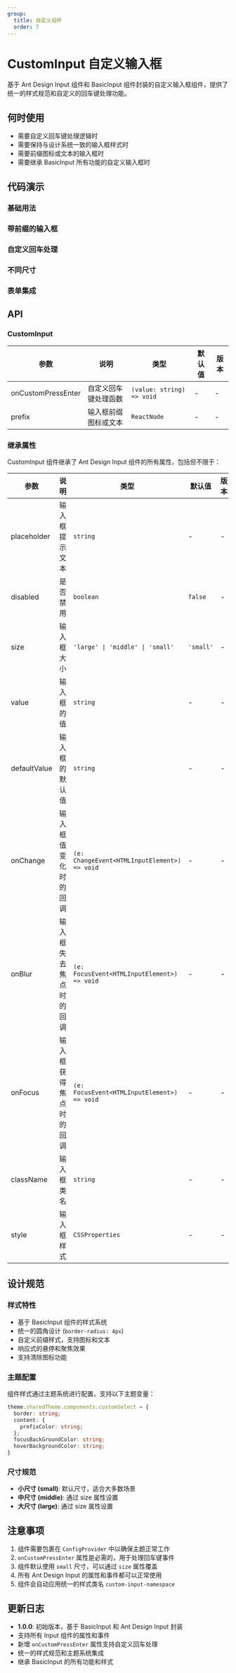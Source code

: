 ```yaml
---
group:
  title: 自定义组件
  order: 7
---
```


# CustomInput 自定义输入框

基于 Ant Design Input 组件和 BasicInput 组件封装的自定义输入框组件，提供了统一的样式规范和自定义的回车键处理功能。

## 何时使用

- 需要自定义回车键处理逻辑时
- 需要保持与设计系统一致的输入框样式时
- 需要前缀图标或文本的输入框时
- 需要继承 BasicInput 所有功能的自定义输入框时

## 代码演示

### 基础用法

<code src="./demo/basic.tsx"></code>

### 带前缀的输入框

<code src="./demo/withPrefix.tsx"></code>

### 自定义回车处理

<code src="./demo/customEnter.tsx"></code>

### 不同尺寸

<code src="./demo/sizes.tsx"></code>

### 表单集成

<code src="./demo/formIntegration.tsx"></code>

## API

### CustomInput

| 参数 | 说明 | 类型 | 默认值 | 版本 |
| --- | --- | --- | --- | --- |
| onCustomPressEnter | 自定义回车键处理函数 | `(value: string) => void` | - | - |
| prefix | 输入框前缀图标或文本 | `ReactNode` | - | - |

### 继承属性

CustomInput 组件继承了 Ant Design Input 组件的所有属性，包括但不限于：

| 参数 | 说明 | 类型 | 默认值 | 版本 |
| --- | --- | --- | --- | --- |
| placeholder | 输入框提示文本 | `string` | - | - |
| disabled | 是否禁用 | `boolean` | `false` | - |
| size | 输入框大小 | `'large' \| 'middle' \| 'small'` | `'small'` | - |
| value | 输入框的值 | `string` | - | - |
| defaultValue | 输入框的默认值 | `string` | - | - |
| onChange | 输入框值变化时的回调 | `(e: ChangeEvent<HTMLInputElement>) => void` | - | - |
| onBlur | 输入框失去焦点时的回调 | `(e: FocusEvent<HTMLInputElement>) => void` | - | - |
| onFocus | 输入框获得焦点时的回调 | `(e: FocusEvent<HTMLInputElement>) => void` | - | - |
| className | 输入框类名 | `string` | - | - |
| style | 输入框样式 | `CSSProperties` | - | - |

## 设计规范

### 样式特性

- 基于 BasicInput 组件的样式系统
- 统一的圆角设计 (`border-radius: 4px`)
- 自定义前缀样式，支持图标和文本
- 响应式的悬停和聚焦效果
- 支持清除图标功能

### 主题配置

组件样式通过主题系统进行配置，支持以下主题变量：

```typescript
theme.sharedTheme.components.customSelect = {
  border: string;
  content: {
    prefixColor: string;
  };
  focusBackGroundColor: string;
  hoverBackgroundColor: string;
}
```

### 尺寸规范

- **小尺寸 (small)**: 默认尺寸，适合大多数场景
- **中尺寸 (middle)**: 通过 size 属性设置
- **大尺寸 (large)**: 通过 size 属性设置

## 注意事项

1. 组件需要包裹在 `ConfigProvider` 中以确保主题正常工作
2. `onCustomPressEnter` 属性是必需的，用于处理回车键事件
3. 组件默认使用 `small` 尺寸，可以通过 `size` 属性覆盖
4. 所有 Ant Design Input 的属性和事件都可以正常使用
5. 组件会自动应用统一的样式类名 `custom-input-namespace`

## 更新日志

- **1.0.0**: 初始版本，基于 BasicInput 和 Ant Design Input 封装
- 支持所有 Input 组件的属性和事件
- 新增 `onCustomPressEnter` 属性支持自定义回车处理
- 统一的样式规范和主题系统集成
- 继承 BasicInput 的所有功能和样式
